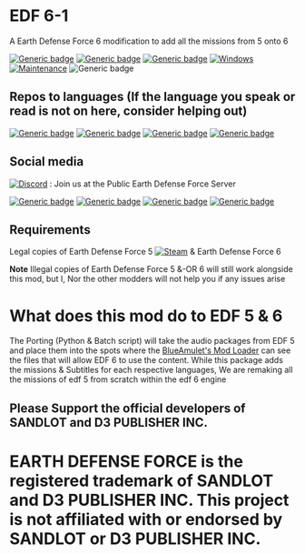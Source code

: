 # EDF 6-1
A Earth Defense Force 6 modification to add all the missions from 5 onto 6

[![Generic badge](https://img.shields.io/badge/Campaign%20missions%20in%20total-258-green)](https://shields.io/)
[![Generic badge](https://img.shields.io/badge/All%20missions%20in%20total-287%2B-brightgreen)](https://shields.io/)
[![Generic badge](https://img.shields.io/badge/Missions%20completed-0-red)](https://shields.io/)
[![Windows](https://svgshare.com/i/ZhY.svg)](https://svgshare.com/i/ZhY.svg)
[![Maintenance](https://img.shields.io/badge/Maintained%3F-Once%20EDF%206%20is%20out%20on%20PC-blue.svg)](https://shields.io/)
![Generic badge](https://img.shields.io/github/downloads/FevGrave/EDF_6-1/total)

## Repos to languages (If the language you speak or read is not on here, consider helping out)
[![Generic badge](https://img.shields.io/badge/Subtitles-EN-blueviolet)](https://github.com/FevGrave/EDF_6-1)
[![Generic badge](https://img.shields.io/badge/字幕-JP-white)](https://shields.io/)
[![Generic badge](https://img.shields.io/badge/字幕-CN-red)](https://shields.io/)
[![Generic badge](https://img.shields.io/badge/자막-KR-blue)](https://shields.io/)

## Social media 
[![Discord](https://badgen.net/badge/icon/discord?icon=discord&label)](https://discord.gg/a9JKEV8xHS) : Join us at the Public Earth Defense Force Server

[![Generic badge](https://img.shields.io/twitter/follow/EDF_OFFICIAL_EN?style=social)](https://twitter.com/EDF_OFFICIAL_EN)
[![Generic badge](https://img.shields.io/twitter/follow/EDF_OFFICIAL?style=social)](https://twitter.com/EDF_OFFICIAL)
[![Generic badge](https://img.shields.io/twitter/follow/D3_PUBLISHER?style=social)](https://twitter.com/D3_PUBLISHER)
[![Generic badge](https://img.shields.io/reddit/subreddit-subscribers/EDF?style=social)](https://www.reddit.com/r/EDF)

## Requirements
Legal copies of Earth Defense Force 5 [![Steam](https://img.shields.io/badge/steam-%23000000.svg?style=for-the-badge&logo=steam&logoColor=white)](https://store.steampowered.com/app/1007040/EARTH_DEFENSE_FORCE_5/) & Earth Defense Force 6 

**Note** Illegal copies of Earth Defense Force 5 &-OR 6 will still work alongside this mod, but I, Nor the other modders will not help you if any issues arise

# What does this mod do to EDF 5 & 6

The Porting (Python & Batch script) will take the audio packages from EDF 5 and place them into the spots where the [BlueAmulet's Mod Loader](https://github.com/BlueAmulet/EDF5ModLoader) can see the files that will allow EDF 6 to use the content. While this package adds the missions & Subtitles for each respective languages, We are remaking all the missions of edf 5 from scratch within the edf 6 engine

## Please Support the official developers of SANDLOT and D3 PUBLISHER INC. 
# EARTH DEFENSE FORCE is the registered trademark of SANDLOT and D3 PUBLISHER INC. This project is not affiliated with or endorsed by SANDLOT or D3 PUBLISHER INC.
